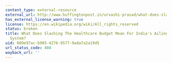 ```yaml
---
content_type: external-resource
external_url: http://www.huffingtonpost.in/urvashi-prasad/what-does-slashing-the-he_b_6419976.html
has_external_license_warning: true
license: https://en.wikipedia.org/wiki/All_rights_reserved
status: broken
title: What Does Slashing The Healthcare Budget Mean For India's Ailing Public Health
  System?
uid: 009e97ac-b905-4276-9577-9ada7a2a19d5
url_status_code: 404
wayback_url: ''
---
```


